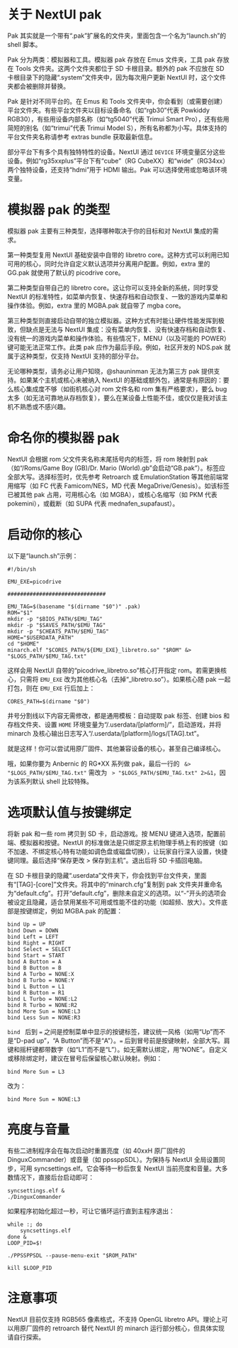 # 关于 NextUI pak

Pak 其实就是一个带有“.pak”扩展名的文件夹，里面包含一个名为“launch.sh”的 shell 脚本。

Pak 分为两类：模拟器和工具。模拟器 pak 存放在 Emus 文件夹，工具 pak 存放在 Tools 文件夹。这两个文件夹都位于 SD 卡根目录。额外的 pak 不应放在 SD 卡根目录下的隐藏“.system”文件夹中，因为每次用户更新 NextUI 时，这个文件夹都会被删除并替换。

Pak 是针对不同平台的。在 Emus 和 Tools 文件夹中，你会看到（或需要创建）平台文件夹。有些平台文件夹以目标设备命名（如“rgb30”代表 Powkiddy RGB30），有些用设备内部名称（如“tg5040”代表 Trimui Smart Pro），还有些用简短的别名（如“trimui”代表 Trimui Model S），所有名称都为小写。具体支持的平台文件夹名称请参考 extras bundle 获取最新信息。

部分平台下有多个具有独特特性的设备。NextUI 通过 `DEVICE` 环境变量区分这些设备。例如“rg35xxplus”平台下有“cube”（RG CubeXX）和“wide”（RG34xx）两个独特设备，还支持“hdmi”用于 HDMI 输出。Pak 可以选择使用或忽略该环境变量。

# 模拟器 pak 的类型

模拟器 pak 主要有三种类型，选择哪种取决于你的目标和对 NextUI 集成的需求。

第一种类型复用 NextUI 基础安装中自带的 libretro core。这种方式可以利用已知可用的核心，同时允许自定义默认选项并分离用户配置。例如，extra 里的 GG.pak 就使用了默认的 picodrive core。

第二种类型自带自己的 libretro core。这让你可以支持全新的系统，同时享受 NextUI 的标准特性，如菜单内恢复、快速存档和自动恢复、一致的游戏内菜单和操作体验。例如，extra 里的 MGBA.pak 就自带了 mgba core。

第三种类型则直接启动自带的独立模拟器。这种方式有时能让硬件性能发挥到极致，但缺点是无法与 NextUI 集成：没有菜单内恢复、没有快速存档和自动恢复、没有统一的游戏内菜单和操作体验。有些情况下，MENU（以及可能的 POWER）键可能无法正常工作。此类 pak 应作为最后手段。例如，社区开发的 NDS.pak 就属于这种类型，仅支持 NextUI 支持的部分平台。

无论哪种类型，请务必让用户知晓，@shauninman 无法为第三方 pak 提供支持。如果某个主机或核心未被纳入 NextUI 的基础或额外包，通常是有原因的：要么核心集成度不够（如街机核心对 rom 文件名和 rom 集有严格要求），要么 bug 太多（如无法可靠地从存档恢复），要么在某设备上性能不佳，或仅仅是我对该主机不熟悉或不感兴趣。

# 命名你的模拟器 pak

NextUI 会根据 rom 父文件夹名称末尾括号内的标签，将 rom 映射到 pak（如“/Roms/Game Boy (GB)/Dr. Mario (World).gb”会启动“GB.pak”）。标签应全部大写。选择标签时，优先参考 Retroarch 或 EmulationStation 等其他前端常用缩写（如 FC 代表 Famicom/NES，MD 代表 MegaDrive/Genesis）。如该标签已被其他 pak 占用，可用核心名（如 MGBA），或核心名缩写（如 PKM 代表 pokemini），或截断（如 SUPA 代表 mednafen_supafaust）。

# 启动你的核心

以下是“launch.sh”示例：

	#!/bin/sh
	
	EMU_EXE=picodrive
	
	###############################
	
	EMU_TAG=$(basename "$(dirname "$0")" .pak)
	ROM="$1"
	mkdir -p "$BIOS_PATH/$EMU_TAG"
	mkdir -p "$SAVES_PATH/$EMU_TAG"
	mkdir -p "$CHEATS_PATH/$EMU_TAG"
	HOME="$USERDATA_PATH"
	cd "$HOME"
	minarch.elf "$CORES_PATH/${EMU_EXE}_libretro.so" "$ROM" &> "$LOGS_PATH/$EMU_TAG.txt"

这样会用 NextUI 自带的“picodrive_libretro.so”核心打开指定 rom。若需更换核心，只需将 `EMU_EXE` 改为其他核心名（去掉“_libretro.so”）。如果核心随 pak 一起打包，则在 `EMU_EXE` 行后加上：

	CORES_PATH=$(dirname "$0")

井号分割线以下内容无需修改，都是通用模板：自动提取 pak 标签、创建 bios 和存档文件夹、设置 `HOME` 环境变量为“/.userdata/[platform]/”，启动游戏，并将 minarch 及核心输出日志写入“/.userdata/[platform]/logs/[TAG].txt”。

就是这样！你可以尝试用原厂固件、其他兼容设备的核心，甚至自己编译核心。

哦，如果你要为 Anbernic 的 RG*XX 系列做 pak，最后一行的 ` &> "$LOGS_PATH/$EMU_TAG.txt"` 需改为 ` > "$LOGS_PATH/$EMU_TAG.txt" 2>&1`，因为该系列默认 shell 比较特殊。

# 选项默认值与按键绑定

将新 pak 和一些 rom 拷贝到 SD 卡，启动游戏。按 MENU 键进入选项，配置前端、模拟器和按键。NextUI 的标准做法是只绑定原主机物理手柄上有的按键（如不加速、不绑定核心特有功能如调色盘或磁盘切换），让玩家自行深入设置，快捷键同理。最后选择“保存更改 > 保存到主机”。退出后将 SD 卡插回电脑。

在 SD 卡根目录的隐藏“.userdata”文件夹下，你会找到平台文件夹，里面有“[TAG]-[core]”文件夹。将其中的“minarch.cfg”复制到 pak 文件夹并重命名为“default.cfg”。打开“default.cfg”，删除未自定义的选项。以“-”开头的选项会被设定且隐藏，适合禁用某些不可用或性能不佳的功能（如超频、放大）。文件底部是按键绑定，例如 MGBA.pak 的配置：

	bind Up = UP
	bind Down = DOWN
	bind Left = LEFT
	bind Right = RIGHT
	bind Select = SELECT
	bind Start = START
	bind A Button = A
	bind B Button = B
	bind A Turbo = NONE:X
	bind B Turbo = NONE:Y
	bind L Button = L1
	bind R Button = R1
	bind L Turbo = NONE:L2
	bind R Turbo = NONE:R2
	bind More Sun = NONE:L3
	bind Less Sun = NONE:R3

`bind ` 后到 `=` 之间是控制菜单中显示的按键标签，建议统一风格（如用“Up”而不是“D-pad up”，“A Button”而不是“A”）。`=` 后到冒号前是按键映射，全部大写。肩键和摇杆键都带数字（如“L1”而不是“L”）。如无需默认绑定，用“NONE”。自定义或移除绑定时，建议在冒号后保留核心默认映射。例如：

	bind More Sun = L3

改为：

	bind More Sun = NONE:L3

# 亮度与音量

有些二进制程序会在每次启动时重置亮度（如 40xxH 原厂固件的 DinguxCommander）或音量（如 ppssppSDL）。为保持与 NextUI 全局设置同步，可用 syncsettings.elf。它会等待一秒后恢复 NextUI 当前亮度和音量。大多数情况下，直接后台启动即可：

	syncsettings.elf &
	./DinguxCommander

如果程序初始化超过一秒，可让它循环运行直到主程序退出：

	while :; do
	    syncsettings.elf
	done &
	LOOP_PID=$!
	
	./PPSSPPSDL --pause-menu-exit "$ROM_PATH"
	
	kill $LOOP_PID

# 注意事项

NextUI 目前仅支持 RGB565 像素格式，不支持 OpenGL libretro API。理论上可以用原厂固件的 retroarch 替代 NextUI 的 minarch 运行部分核心，但具体实现请自行探索。